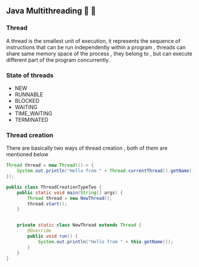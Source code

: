 ## Java Multithreading :tada: :rocket:

### Thread
A thread is the smallest unit of execution, it represents the sequence of instructions that can be run independently within a program
, threads can share same memory space of the process , they belong to , but can execute different part of the program concurrently.



### State of threads
- NEW
- RUNNABLE
- BLOCKED
- WAITING
- TIME_WAITING
- TERMINATED

### Thread creation
There are basically two ways of thread creation , both of them are mentioned below

```java
Thread thread = new Thread(()-> {
    System.out.println("Hello from " + Thread.currentThread().getName());
});
```


```java
public class ThreadCreationTypeTwo {
    public static void main(String[] args) {
        Thread thread = new NewThread();
        thread.start();
    }


    private static class NewThread extends Thread {
        @Override
        public void run() {
            System.out.println("Hello from " + this.getName());
        }
    }
}
```